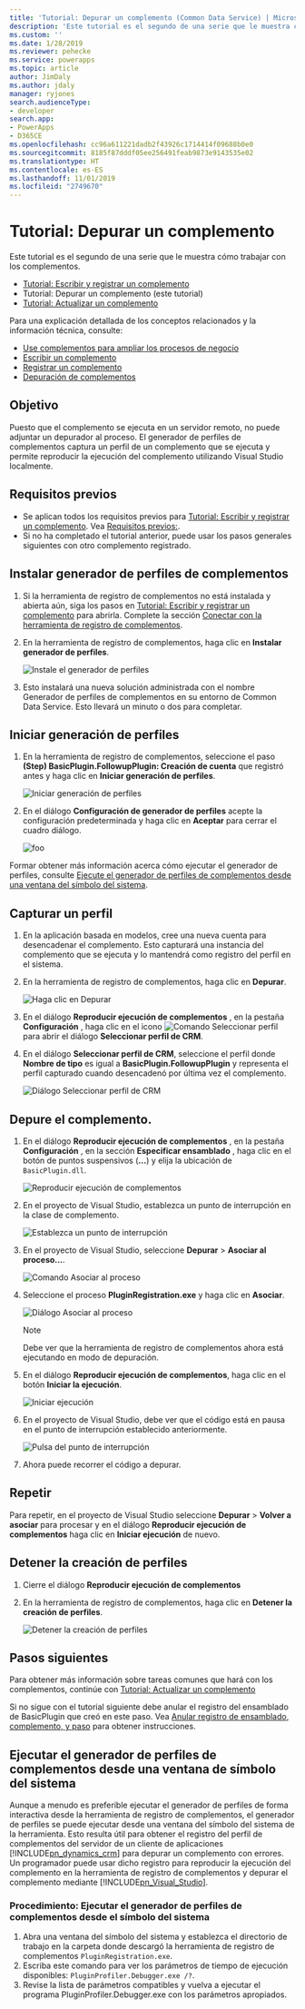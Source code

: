 ```yaml
---
title: 'Tutorial: Depurar un complemento (Common Data Service) | Microsoft Docs'
description: 'Este tutorial es el segundo de una serie que le muestra cómo trabajar con los complementos. '
ms.custom: ''
ms.date: 1/28/2019
ms.reviewer: pehecke
ms.service: powerapps
ms.topic: article
author: JimDaly
ms.author: jdaly
manager: ryjones
search.audienceType:
- developer
search.app:
- PowerApps
- D365CE
ms.openlocfilehash: cc96a611221dadb2f43926c1714414f09688b0e0
ms.sourcegitcommit: 8185f87dddf05ee256491feab9873e9143535e02
ms.translationtype: HT
ms.contentlocale: es-ES
ms.lasthandoff: 11/01/2019
ms.locfileid: "2749670"
---
```

# <a name="tutorial-debug-a-plug-in"></a>Tutorial: Depurar un complemento

Este tutorial es el segundo de una serie que le muestra cómo trabajar con los complementos. 

- [Tutorial: Escribir y registrar un complemento](tutorial-write-plug-in.md)
- Tutorial: Depurar un complemento (este tutorial)
- [Tutorial: Actualizar un complemento](tutorial-update-plug-in.md)

Para una explicación detallada de los conceptos relacionados y la información técnica, consulte:

- [Use complementos para ampliar los procesos de negocio](plug-ins.md)
- [Escribir un complemento](write-plug-in.md)
- [Registrar un complemento](register-plug-in.md)
- [Depuración de complementos](debug-plug-in.md)


## <a name="goal"></a>Objetivo

Puesto que el complemento se ejecuta en un servidor remoto, no puede adjuntar un depurador al proceso. El generador de perfiles de complementos captura un perfil de un complemento que se ejecuta y permite reproducir la ejecución del complemento utilizando Visual Studio localmente.



## <a name="prerequisites"></a>Requisitos previos

- Se aplican todos los requisitos previos para [Tutorial: Escribir y registrar un complemento](tutorial-write-plug-in.md). Vea [Requisitos previos:](tutorial-write-plug-in.md#prerequisites).
- Si no ha completado el tutorial anterior, puede usar los pasos generales siguientes con otro complemento registrado.

## <a name="install-plug-in-profiler"></a>Instalar generador de perfiles de complementos

1. Si la herramienta de registro de complementos no está instalada y abierta aún, siga los pasos en [Tutorial: Escribir y registrar un complemento](tutorial-write-plug-in.md) para abrirla. Complete la sección [Conectar con la herramienta de registro de complementos](tutorial-write-plug-in.md#connect-using-the-plug-in-registration-tool).
1. En la herramienta de registro de complementos, haga clic en **Instalar generador de perfiles**.

    ![Instale el generador de perfiles](media/tutorial-debug-plug-in-install-profiler.md.png)

1. Esto instalará una nueva solución administrada con el nombre Generador de perfiles de complementos en su entorno de Common Data Service. Esto llevará un minuto o dos para completar.

## <a name="start-profiling"></a>Iniciar generación de perfiles

1. En la herramienta de registro de complementos, seleccione el paso **(Step) BasicPlugin.FollowupPlugin: Creación de cuenta** que registró antes y haga clic en **Iniciar generación de perfiles**.

    ![Iniciar generación de perfiles](media/tutorial-debug-plug-in-start-profiling.png)

1. En el diálogo **Configuración de generador de perfiles** acepte la configuración predeterminada y haga clic en **Aceptar** para cerrar el cuadro diálogo.

    ![foo](media/tutorial-debug-plug-in-profiler-settings.png)


Formar obtener más información acerca cómo ejecutar el generador de perfiles, consulte [Ejecute el generador de perfiles de complementos desde una ventana del símbolo del sistema](#run-profiler-standalone).

## <a name="capture-a-profile"></a>Capturar un perfil

1. En la aplicación basada en modelos, cree una nueva cuenta para desencadenar el complemento. Esto capturará una instancia del complemento que se ejecuta y lo mantendrá como registro del perfil en el sistema.
1. En la herramienta de registro de complementos, haga clic en **Depurar**.

    ![Haga clic en Depurar](media/tutorial-debug-plug-in-capture-profile-debug.png)

1. En el diálogo **Reproducir ejecución de complementos** , en la pestaña **Configuración** , haga clic en el icono ![Comando Seleccionar perfil](media/tutorial-debug-plug-in-select-profile-command.png) para abrir el diálogo **Seleccionar perfil de CRM**.
1. En el diálogo **Seleccionar perfil de CRM**, seleccione el perfil donde **Nombre de tipo** es igual a **BasicPlugin.FollowupPlugin** y representa el perfil capturado cuando desencadenó por última vez el complemento.

    ![Diálogo Seleccionar perfil de CRM](media/tutorial-debug-plug-in-select-profile-dialog.png)

## <a name="debug-your-plug-in"></a>Depure el complemento.

1. En el diálogo **Reproducir ejecución de complementos** , en la pestaña **Configuración** , en la sección **Especificar ensamblado** , haga clic en el botón de puntos suspensivos (**…**) y elija la ubicación de `BasicPlugin.dll`.

    ![Reproducir ejecución de complementos](media/tutorial-debug-plug-in-replay-plug-in-execution.png)

1. En el proyecto de Visual Studio, establezca un punto de interrupción en la clase de complemento.

    ![Establezca un punto de interrupción](media/tutorial-debug-plug-in-set-break-point.png)

1. En el proyecto de Visual Studio, seleccione **Depurar** > **Asociar al proceso…**.

    ![Comando Asociar al proceso](media/tutorial-debug-plug-in-attach-to-process.png)

1. Seleccione el proceso **PluginRegistration.exe** y haga clic en **Asociar**.

    ![Diálogo Asociar al proceso](media/tutorial-debug-plug-in-attach-to-process-dialog.png)

    > [!NOTE]
    > Debe ver que la herramienta de registro de complementos ahora está ejecutando en modo de depuración.

1. En el diálogo **Reproducir ejecución de complementos**, haga clic en el botón **Iniciar la ejecución**.

    ![Iniciar ejecución](media/tutorial-debug-plug-in-replay-plug-in-execution-debug.png)

1. En el proyecto de Visual Studio, debe ver que el código está en pausa en el punto de interrupción establecido anteriormente. 

    ![Pulsa del punto de interrupción](media/tutorial-debug-plug-in-breakpoint-hit.png)

1. Ahora puede recorrer el código a depurar.


## <a name="repeat"></a>Repetir

Para repetir, en el proyecto de Visual Studio seleccione **Depurar** > **Volver a asociar** para procesar y en el diálogo **Reproducir ejecución de complementos** haga clic en **Iniciar ejecución** de nuevo.

## <a name="stop-profiling"></a>Detener la creación de perfiles

1. Cierre el diálogo **Reproducir ejecución de complementos**
1. En la herramienta de registro de complementos, haga clic en **Detener la creación de perfiles**.

    ![Detener la creación de perfiles](media/tutorial-debug-plug-in-stop-profiling.png)

## <a name="next-steps"></a>Pasos siguientes

Para obtener más información sobre tareas comunes que hará con los complementos, continúe con [Tutorial: Actualizar un complemento](tutorial-update-plug-in.md)

Si no sigue con el tutorial siguiente debe anular el registro del ensamblado de BasicPlugin que creó en este paso. Vea [Anular registro de ensamblado, complemento, y paso](tutorial-update-plug-in.md#unregister-assembly-plug-in-and-step) para obtener instrucciones.

<a name="run-profiler-standalone"></a>

## <a name="run-the-plug-in-profiler-from-a-command-prompt-window"></a>Ejecutar el generador de perfiles de complementos desde una ventana de símbolo del sistema

 Aunque a menudo es preferible ejecutar el generador de perfiles de forma interactiva desde la herramienta de registro de complementos, el generador de perfiles se puede ejecutar desde una ventana del símbolo del sistema de la herramienta. Esto resulta útil para obtener el registro del perfil de complementos del servidor de un cliente de aplicaciones [!INCLUDE[pn_dynamics_crm](../../includes/pn-dynamics-crm.md)] para depurar un complemento con errores. Un programador puede usar dicho registro para reproducir la ejecución del complemento en la herramienta de registro de complementos y depurar el complemento mediante [!INCLUDE[pn_Visual_Studio](../../includes/pn-visual-studio.md)].

### <a name="procedure-run-the-plug-in-profiler-from-a-command-prompt"></a>Procedimiento: Ejecutar el generador de perfiles de complementos desde el símbolo del sistema

1. Abra una ventana del símbolo del sistema y establezca el directorio de trabajo en la carpeta donde descargó la herramienta de registro de complementos `PluginRegistration.exe`.
2. Escriba este comando para ver los parámetros de tiempo de ejecución disponibles: `PluginProfiler.Debugger.exe /?`.  
3. Revise la lista de parámetros compatibles y vuelva a ejecutar el programa PluginProfiler.Debugger.exe con los parámetros apropiados. 